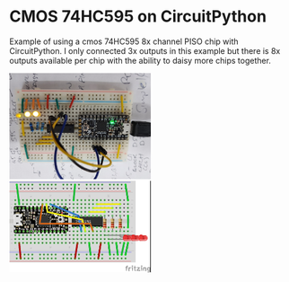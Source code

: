 # CMOS 74HC595 on CircuitPython

Example of using a cmos 74HC595 8x channel PISO chip with CircuitPython.  I only connected 3x outputs in this example but there is 8x outputs available per chip with the ability to daisy more chips together.

<img src="circuitpyton-cmos-595.jpg" width="50%" height="auto" style="max-width:350px;margin-bottom:0; padding-bottom:0;">

<img src="Circuitpython-cmos-595-po.jpg" width="50%" height="auto" style="max-width:350px;margin-bottom:0; padding-bottom:0;">
